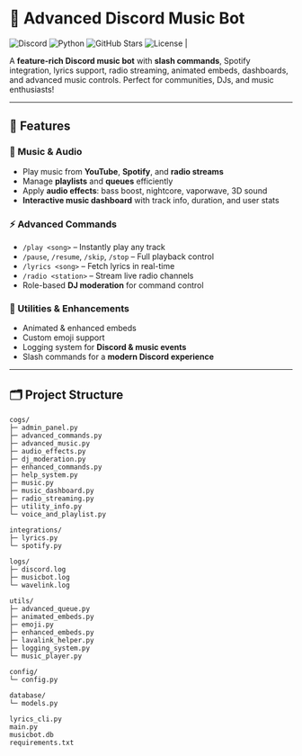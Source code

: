 # 🎵 **Advanced Discord Music Bot**  

![Discord](https://img.shields.io/discord/1359483926539800827?label=Discord&color=7289DA&logo=discord&logoColor=white)   ![Python](https://img.shields.io/badge/Python-3.11-blue?logo=python&logoColor=white)   ![GitHub Stars](https://img.shields.io/github/stars/jeesan2225/discord-music-bot?style=social)   ![License](https://img.shields.io/badge/License-MIT-green) |



A **feature-rich Discord music bot** with **slash commands**, Spotify integration, lyrics support, radio streaming, animated embeds, dashboards, and advanced music controls. Perfect for communities, DJs, and music enthusiasts!  

---

## 🌟 Features

### 🎵 Music & Audio
- Play music from **YouTube**, **Spotify**, and **radio streams**  
- Manage **playlists** and **queues** efficiently  
- Apply **audio effects**: bass boost, nightcore, vaporwave, 3D sound  
- **Interactive music dashboard** with track info, duration, and user stats  

### ⚡ Advanced Commands
- `/play <song>` – Instantly play any track  
- `/pause`, `/resume`, `/skip`, `/stop` – Full playback control  
- `/lyrics <song>` – Fetch lyrics in real-time  
- `/radio <station>` – Stream live radio channels  
- Role-based **DJ moderation** for command control  

### 💎 Utilities & Enhancements
- Animated & enhanced embeds  
- Custom emoji support  
- Logging system for **Discord & music events**  
- Slash commands for a **modern Discord experience**  

---

## 🗂 Project Structure

```text
cogs/
├─ admin_panel.py
├─ advanced_commands.py
├─ advanced_music.py
├─ audio_effects.py
├─ dj_moderation.py
├─ enhanced_commands.py
├─ help_system.py
├─ music.py
├─ music_dashboard.py
├─ radio_streaming.py
├─ utility_info.py
└─ voice_and_playlist.py

integrations/
├─ lyrics.py
└─ spotify.py

logs/
├─ discord.log
├─ musicbot.log
└─ wavelink.log

utils/
├─ advanced_queue.py
├─ animated_embeds.py
├─ emoji.py
├─ enhanced_embeds.py
├─ lavalink_helper.py
├─ logging_system.py
└─ music_player.py

config/
└─ config.py

database/
└─ models.py

lyrics_cli.py
main.py
musicbot.db
requirements.txt



